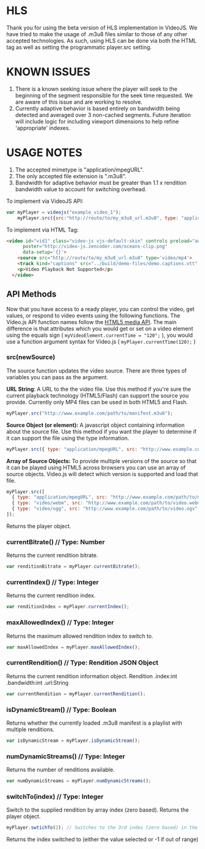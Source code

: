HLS
============
Thank you for using the beta version of HLS implementation in VideoJS. We have tried to make the usage of .m3u8 files similar to those of any other accepted technologies. As such, using HLS can be done via both the HTML <source> tag as well as setting the programmatic player.src setting.

KNOWN ISSUES
============
1. There is a known seeking issue where the player will seek to the beginning of the segment responsible for the seek time requested. We are aware of this issue and are working to resolve.
2. Currently adaptive behavior is based entirely on bandwidth being detected and averaged over 3 non-cached segments. Future iteration will include logic for including viewport dimensions to help refine 'appropriate' indexes.

USAGE NOTES
============
1. The accepted mimetype is "application/mpegURL".
2. The only accepted file extension is ".m3u8".
3. Bandwidth for adaptive behavior must be greater than 1.1 x rendition bandwidth value to account for switching overhead.

To implement via VideoJS API:

```javascript
var myPlayer = videojs("example_video_1");
    myPlayer.src({src:"http://route/to/my_m3u8_url.m3u8", type: "application/mpegURL"});
```

To implement via HTML Tag:

```html
<video id="vid1" class="video-js vjs-default-skin" controls preload="auto" width="640" height="264"
      poster="http://video-js.zencoder.com/oceans-clip.png"
      data-setup='{}'>
    <source src="http://route/to/my_m3u8_url.m3u8" type='video/mp4'>
    <track kind="captions" src="../build/demo-files/demo.captions.vtt" srclang="en" label="English"></track><!-- Tracks need an ending tag thanks to IE9 -->
    <p>Video Playback Not Supported</p>
  </video>
```

API Methods
-----------
Now that you have access to a ready player, you can control the video, get values, or respond to video events using the following functions. The Video.js API function names follow the [HTML5 media API](http://www.w3.org/TR/html5/video.html). The main difference is that attributes which you would get or set on a video element using the equals sign ( `myVideoElement.currentTime = "120";` ), you would use a function argument syntax for Video.js ( `myPlayer.currentTime(120);` )

### src(newSource) ###
The source function updates the video source. There are three types of variables you can pass as the argument.

**URL String**: A URL to the the video file. Use this method if you're sure the current playback technology (HTML5/Flash) can support the source you provide. Currently only MP4 files can be used in both HTML5 and Flash.
```js
myPlayer.src("http://www.example.com/path/to/manifest.m3u8");
```

**Source Object (or element):** A javascript object containing information about the source file. Use this method if you want the player to determine if it can support the file using the type information.
```js
myPlayer.src({ type: "application/mpegURL", src: "http://www.example.com/path/to/manifest.m3u8" });
```

**Array of Source Objects:** To provide multiple versions of the source so that it can be played using HTML5 across browsers you can use an array of source objects. Video.js will detect which version is supported and load that file.
```js
myPlayer.src([
  { type: "application/mpegURL", src: "http://www.example.com/path/to/manifest.m3u8" },
  { type: "video/webm", src: "http://www.example.com/path/to/video.webm" },
  { type: "video/ogg", src: "http://www.example.com/path/to/video.ogv" }
]);
```

Returns the player object.

### currentBitrate() // Type: Number ###
Returns the current rendition bitrate.
```js
var renditionBitrate = myPlayer.currentBitrate();
```

### currentIndex() // Type: Integer ###
Returns the current rendition index.
```js
var renditionIndex = myPlayer.currentIndex();
```

### maxAllowedIndex() // Type: Integer ###
Returns the maximum allowed rendition index to switch to.
```js
var maxAllowedIndex = myPlayer.maxAllowedIndex();
```

### currentRendition() // Type: Rendition JSON Object ###
Returns the current rendition information object.
Rendition
    .index:int
    .bandwidth:int
    .url:String
```js
var currentRendition = myPlayer.currentRendition();
```

### isDynamicStream() // Type: Boolean ###
Returns whether the currently loaded .m3u8 manifest is a playlist with multiple renditions.
```js
var isDynamicStream = myPlayer.isDynamicStream();
```

### numDynamicStreams() // Type: Integer ###
Returns the number of renditions available.
```js
var numDynamicStreams = myPlayer.numDynamicStreams();
```

### switchTo(index) // Type: Integer ###
Switch to the supplied rendition by array index (zero based). Returns the player object.
```js
myPlayer.swtichTo(2); // Switches to the 3rd index (zero based) in the manifest array.
```

Returns the index switched to (either the value selected or -1 if out of range)



